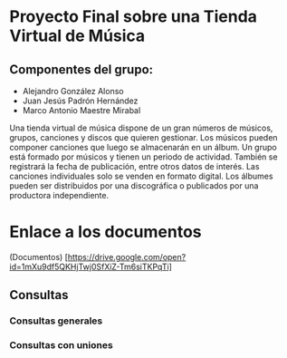 # Proyecto Final sobre una Tienda Virtual de Música

## Componentes del grupo:
- Alejandro González Alonso
- Juan Jesús Padrón Hernández
- Marco Antonio Maestre Mirabal

Una tienda virtual de música dispone de un gran números de músicos, grupos, canciones y discos que quieren gestionar.
Los músicos pueden componer canciones que luego se almacenarán en un álbum. Un grupo está formado por músicos y tienen un periodo de actividad. 
También se registrará la fecha de publicación, entre otros datos de interés. Las canciones individuales solo se venden en formato digital.
Los álbumes pueden ser distribuidos por una discográfica o publicados por una productora independiente.

# Enlace a los documentos
(Documentos) [https://drive.google.com/open?id=1mXu9df5QKHjTwj0SfXiZ-Tm6siTKPqTi]

## Consultas
### Consultas generales



### Consultas con uniones

